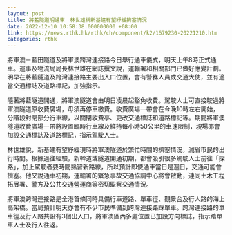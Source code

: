 ```yaml
---
layout: post
title: 將藍隧道明通車　林世雄稱新基建有望紓緩擠塞情況
date: 2022-12-10 10:58:38.000000000 +08:00
link: https://news.rthk.hk/rthk/ch/component/k2/1679230-20221210.htm
categories: rthk
---
```


將軍澳－藍田隧道及將軍澳跨灣連接路今日舉行通車儀式，明天上午8時正式通車。運事及物流局局長林世雄在網誌撰文說，運輸署和相關部門已做好應變計劃。明早在將藍隧道及跨灣連接路主要出入口位置，會有警務人員或交通大使，並有適當交通標誌及道路標記，加強指示。

隨著將藍隧道開通，將軍澳隧道會由明日凌晨起豁免收費。駕駛人士可直接駛過將軍澳隧道原收費廣場，毋須再停車繳費。收費廣場一帶會在今晚10時左右開始，分階段封閉部分行車線，以關閉收費亭、更改交通標誌和道路標記等。期間將軍澳隧道收費廣場一帶將設置臨時行車線及維持每小時50公里的車速限制，現場亦會加設交通標誌及道路標記，指示駕駛人士。

林世雄說，新基建有望紓緩現時將軍澳隧道於繁忙時間的擠塞情況，減省市民的出行時間。根據過往經驗，新幹道或隧道開通初期，都會吸引很多駕駛人士前往「探路」，加上駕駛者要時間熟習新路線，所以預計即使通車當日是週日，交通可能會擠塞。他又說通車初期，運輸署的緊急事故交通協調中心將會啟動，連同土木工程拓展署、警方及公共交通營運商等密切監察交通情況。

將軍澳跨灣連接路是全港首條同時具備行車道路、單車徑、觀景台及行人路的海上高架橋。當局預計明天亦會有不少市民準備到跨灣連接路踩單車。跨灣連接路的單車徑及行人路共設有3個出入口，將軍澳區內多處位置已加設方向標誌，指示踏單車人士及行人往返。
